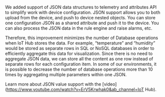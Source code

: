 We added support of JSON data structures to telemetry and attributes API to simplify work with device configuration.
JSON support allows you to both upload from the device, and push to device nested objects.
You can store one configuration JSON as a shared attribute and push it to the device. You can also process the JSON data in the rule engine and raise alarms, etc.

Therefore, this improvement minimizes the number of Database operations when IoT Hub stores the data.
For example, “temperature” and “humidity” would be stored as separate rows in SQL or NoSQL databases in order to efficiently aggregate this data for visualization.
Since there is no need to aggregate JSON data, we can store all the content as one row instead of separate rows for each configuration item.
In some of our environments, it is possible to decrease the number of database operations more than 10 times by aggregating multiple parameters within one JSON.

Learn more about JSON value support with the [video](https://www.youtube.com/watch?v=ErV5Krwhak0&ab_channel=IoT Hub).